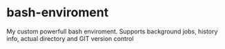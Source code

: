 bash-enviroment
===============

My custom powerfull bash enviroment. Supports background jobs, history info, actual directory and GIT version control